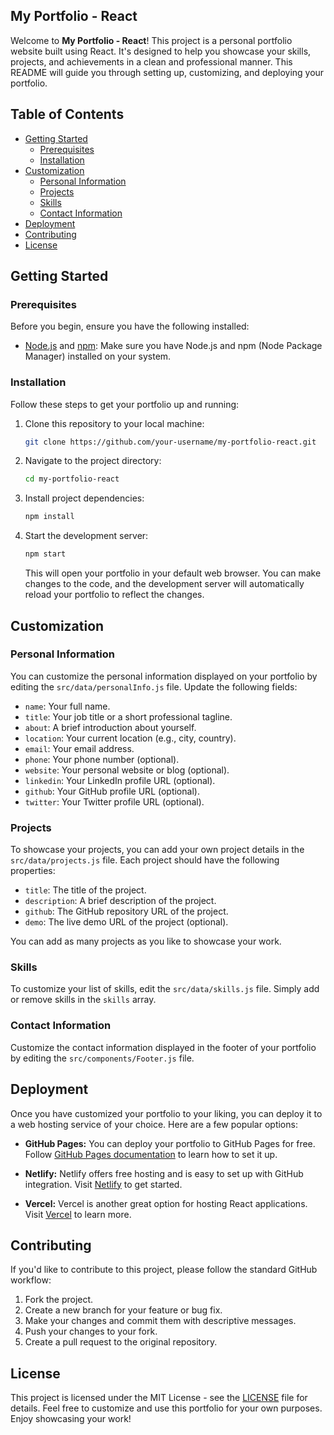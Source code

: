 ## My Portfolio - React

Welcome to **My Portfolio - React**! This project is a personal portfolio website built using React. It's designed to help you showcase your skills, projects, and achievements in a clean and professional manner. This README will guide you through setting up, customizing, and deploying your portfolio.

## Table of Contents

- [Getting Started](#getting-started)
  - [Prerequisites](#prerequisites)
  - [Installation](#installation)
- [Customization](#customization)
  - [Personal Information](#personal-information)
  - [Projects](#projects)
  - [Skills](#skills)
  - [Contact Information](#contact-information)
- [Deployment](#deployment)
- [Contributing](#contributing)
- [License](#license)

## Getting Started

### Prerequisites

Before you begin, ensure you have the following installed:

- [Node.js](https://nodejs.org/) and [npm](https://www.npmjs.com/): Make sure you have Node.js and npm (Node Package Manager) installed on your system.

### Installation

Follow these steps to get your portfolio up and running:

1. Clone this repository to your local machine:

   ```bash
   git clone https://github.com/your-username/my-portfolio-react.git
   ```

2. Navigate to the project directory:

   ```bash
   cd my-portfolio-react
   ```

3. Install project dependencies:

   ```bash
   npm install
   ```

4. Start the development server:

   ```bash
   npm start
   ```

   This will open your portfolio in your default web browser. You can make changes to the code, and the development server will automatically reload your portfolio to reflect the changes.

## Customization

### Personal Information

You can customize the personal information displayed on your portfolio by editing the `src/data/personalInfo.js` file. Update the following fields:

- `name`: Your full name.
- `title`: Your job title or a short professional tagline.
- `about`: A brief introduction about yourself.
- `location`: Your current location (e.g., city, country).
- `email`: Your email address.
- `phone`: Your phone number (optional).
- `website`: Your personal website or blog (optional).
- `linkedin`: Your LinkedIn profile URL (optional).
- `github`: Your GitHub profile URL (optional).
- `twitter`: Your Twitter profile URL (optional).

### Projects

To showcase your projects, you can add your own project details in the `src/data/projects.js` file. Each project should have the following properties:

- `title`: The title of the project.
- `description`: A brief description of the project.
- `github`: The GitHub repository URL of the project.
- `demo`: The live demo URL of the project (optional).

You can add as many projects as you like to showcase your work.

### Skills

To customize your list of skills, edit the `src/data/skills.js` file. Simply add or remove skills in the `skills` array.

### Contact Information

Customize the contact information displayed in the footer of your portfolio by editing the `src/components/Footer.js` file.

## Deployment

Once you have customized your portfolio to your liking, you can deploy it to a web hosting service of your choice. Here are a few popular options:

- **GitHub Pages:** You can deploy your portfolio to GitHub Pages for free. Follow [GitHub Pages documentation](https://docs.github.com/en/pages) to learn how to set it up.

- **Netlify:** Netlify offers free hosting and is easy to set up with GitHub integration. Visit [Netlify](https://www.netlify.com/) to get started.

- **Vercel:** Vercel is another great option for hosting React applications. Visit [Vercel](https://vercel.com/) to learn more.

## Contributing

If you'd like to contribute to this project, please follow the standard GitHub workflow:

1. Fork the project.
2. Create a new branch for your feature or bug fix.
3. Make your changes and commit them with descriptive messages.
4. Push your changes to your fork.
5. Create a pull request to the original repository.

## License

This project is licensed under the MIT License - see the [LICENSE](LICENSE) file for details. Feel free to customize and use this portfolio for your own purposes. Enjoy showcasing your work!
